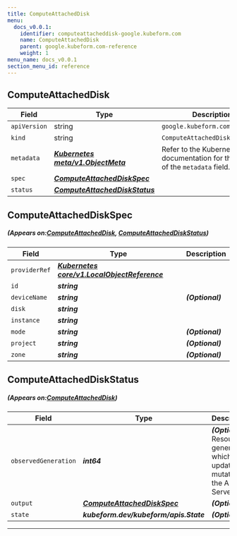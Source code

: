 ```yaml
---
title: ComputeAttachedDisk
menu:
  docs_v0.0.1:
    identifier: computeattacheddisk-google.kubeform.com
    name: ComputeAttachedDisk
    parent: google.kubeform.com-reference
    weight: 1
menu_name: docs_v0.0.1
section_menu_id: reference
---
```


## ComputeAttachedDisk
| Field | Type | Description |
| ------ | ----- | ----------- |
| `apiVersion` | string | `google.kubeform.com/v1alpha1` |
|    `kind` | string | `ComputeAttachedDisk` |
| `metadata` | ***[Kubernetes meta/v1.ObjectMeta](https://kubernetes.io/docs/reference/generated/kubernetes-api/v1.13/#objectmeta-v1-meta)***|Refer to the Kubernetes API documentation for the fields of the `metadata` field.|
| `spec` | ***[ComputeAttachedDiskSpec](#ComputeAttachedDiskSpec)***||
| `status` | ***[ComputeAttachedDiskStatus](#ComputeAttachedDiskStatus)***||
## ComputeAttachedDiskSpec
##### (Appears on:[ComputeAttachedDisk](#ComputeAttachedDisk), [ComputeAttachedDiskStatus](#ComputeAttachedDiskStatus))
| Field | Type | Description |
| ------ | ----- | ----------- |
| `providerRef` | ***[Kubernetes core/v1.LocalObjectReference](https://kubernetes.io/docs/reference/generated/kubernetes-api/v1.13/#localobjectreference-v1-core)***||
| `id` | ***string***||
| `deviceName` | ***string***| ***(Optional)*** |
| `disk` | ***string***||
| `instance` | ***string***||
| `mode` | ***string***| ***(Optional)*** |
| `project` | ***string***| ***(Optional)*** |
| `zone` | ***string***| ***(Optional)*** |
## ComputeAttachedDiskStatus
##### (Appears on:[ComputeAttachedDisk](#ComputeAttachedDisk))
| Field | Type | Description |
| ------ | ----- | ----------- |
| `observedGeneration` | ***int64***| ***(Optional)*** Resource generation, which is updated on mutation by the API Server.|
| `output` | ***[ComputeAttachedDiskSpec](#ComputeAttachedDiskSpec)***| ***(Optional)*** |
| `state` | ***kubeform.dev/kubeform/apis.State***| ***(Optional)*** |
---
